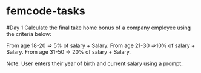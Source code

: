 # femcode-tasks

#Day 1
Calculate the final take home bonus of a company employee using the criteria below:

From age 18-20 => 5% of salary + Salary.
From age 21-30 =>10% of salary + Salary.
From age 31-50 => 20% of salary + Salary.

Note: User enters their year of birth and current salary using a prompt.
